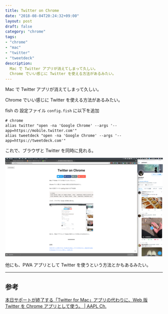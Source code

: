 ```yaml
---
title: Twitter on Chrome
date: "2018-08-04T20:24:32+09:00"
layout: post
draft: false
category: "chrome"
tags:
- "chrome"
- "mac"
- "twitter"
- "tweetdeck"
description:
  Mac で Twitter アプリが消えてしまって久しい。
  Chrome でいい感じに Twitter を使える方法があるみたい。
---
```


Mac で Twitter アプリが消えてしまって久しい。

Chrome でいい感じに Twitter を使える方法があるみたい。

fish の 設定ファイル `config.fish` に以下を追加

```fish
# chrome
alias twitter "open -na 'Google Chrome' --args '--app=https://mobile.twitter.com'"
alias tweetdeck "open -na 'Google Chrome' --args '--app=https://tweetdeck.com'"
```

これで、ブラウザと Twitter を同時に見れる。

![twitter](./twitter.png)

他にも、PWA アプリとして Twitter を使うという方法とかもあるみたい。

---

## 参考

[本日サポートが終了する「Twitter for Mac」アプリの代わりに、Web 版 Twitter を Chrome アプリとして使う。 | AAPL Ch.](https://applech2.com/archives/20180316-twitter-for-mobile-alternate-for-mac.html)
